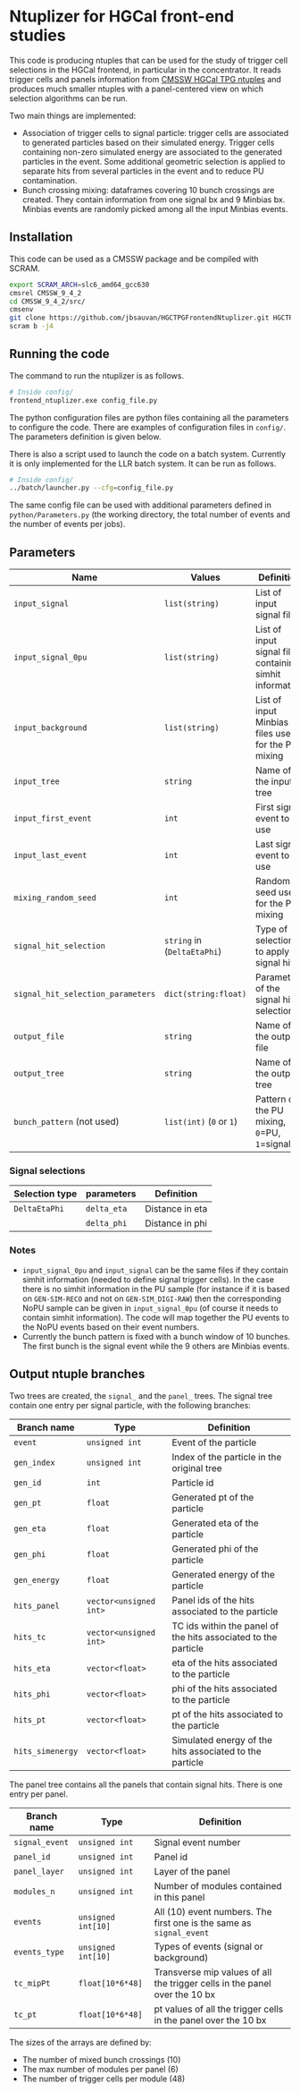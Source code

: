 # Ntuplizer for HGCal front-end studies
This code is producing ntuples that can be used for the study of trigger cell selections in the HGCal frontend, in particular in the concentrator. It reads trigger cells and panels information from [CMSSW HGCal TPG ntuples](https://github.com/PFCal-dev/cmssw/tree/hgc-tpg-devel-CMSSW_9_4_0_pre2/L1Trigger/L1THGCal/plugins/ntuples) and produces much smaller ntuples with a panel-centered view on which selection algorithms can be run.

Two main things are implemented:
* Association of trigger cells to signal particle: trigger cells are associated to generated particles based on their simulated energy. Trigger cells containing non-zero simulated energy are associated to the generated particles in the event. Some additional geometric selection is applied to separate hits from several particles in the event and to reduce PU contamination.
* Bunch crossing mixing: dataframes covering 10 bunch crossings are created. They contain information from one signal bx and 9 Minbias bx. Minbias events are randomly picked among all the input Minbias events.

## Installation
This code can be used as a CMSSW package and be compiled with SCRAM.
```bash
export SCRAM_ARCH=slc6_amd64_gcc630
cmsrel CMSSW_9_4_2
cd CMSSW_9_4_2/src/
cmsenv
git clone https://github.com/jbsauvan/HGCTPGFrontendNtuplizer.git HGCTPG/FrontendNtuplizer
scram b -j4
```

## Running the code
The command to run the ntuplizer is as follows.
```bash
# Inside config/
frontend_ntuplizer.exe config_file.py
```
The python configuration files are python files containing all the parameters to configure the code. There are examples of configuration files in `config/`. The parameters definition is given below.


There is also a script used to launch the code on a batch system. Currently it is only implemented for the LLR batch system. It can be run as follows.
```bash
# Inside config/
../batch/launcher.py --cfg=config_file.py
```
The same config file can be used with additional parameters defined in `python/Parameters.py` (the working directory, the total number of events and the number of events per jobs).

## Parameters
| Name | Values | Definition |  
| ------ | ------ | ------------ |  
| `input_signal` | `list(string)`  | List of input signal files |  
| `input_signal_0pu` | `list(string)`  | List of input signal files containing simhit information |  
| `input_background` | `list(string)`  | List of input Minbias files used for the PU mixing |  
| `input_tree` | `string`  | Name of the input tree |  
| `input_first_event` | `int`  | First signal event to use |  
| `input_last_event` | `int`  | Last signal event to use |  
| `mixing_random_seed` | `int`  | Random seed used for the PU mixing |  
| `signal_hit_selection` | `string` in (`DeltaEtaPhi`)  | Type of selection to apply on signal hits |  
| `signal_hit_selection_parameters` | `dict(string:float)`  | Parameters of the signal hit selection |  
| `output_file` | `string`  | Name of the output file |  
| `output_tree` | `string`  | Name of the output tree |  
| `bunch_pattern` (not used) | `list(int)` (`0` or `1`) | Pattern of the PU mixing, `0`=PU, `1`=signal |  


### Signal selections

| Selection type | parameters | Definition |  
| -------------- | ---------- | ------------ |  
| `DeltaEtaPhi` | `delta_eta`  |  Distance in eta |  
|               | `delta_phi`  |  Distance in phi |  

### Notes
* `input_signal_0pu` and `input_signal` can be the same files if they contain simhit information (needed to define signal trigger cells). In the case there is no simhit information in the PU sample (for instance if it is based on `GEN-SIM-RECO` and not on `GEN-SIM_DIGI-RAW`) then the corresponding NoPU sample can be given in `input_signal_0pu` (of course it needs to contain simhit information). The code will map together the PU events to the NoPU events based on their event numbers.
* Currently the bunch pattern is fixed with a bunch window of 10 bunches. The first bunch is the signal event while the 9 others are Minbias events.

## Output ntuple branches
Two trees are created, the `signal_` and the `panel_` trees. The signal tree contain one entry per signal particle, with the following branches:

| Branch name |Type |  Definition |  
| ----------- | ---- | ------------ |  
| `event` | `unsigned int` | Event of the particle |
| `gen_index` | `unsigned int` | Index of the particle in the original tree |
| `gen_id` | `int` | Particle id |
| `gen_pt` | `float` | Generated pt of the particle | 
| `gen_eta` | `float` | Generated eta of the particle | 
| `gen_phi` | `float` | Generated phi of the particle | 
| `gen_energy` | `float` | Generated energy of the particle | 
| `hits_panel` | `vector<unsigned int>` | Panel ids of the hits associated to the particle |
| `hits_tc` | `vector<unsigned int>` | TC ids within the panel of the hits associated to the particle |
| `hits_eta` | `vector<float>` | eta of the hits associated to the particle |
| `hits_phi` | `vector<float>` | phi of the hits associated to the particle |
| `hits_pt`  | `vector<float>` |  pt of the hits associated to the particle |
| `hits_simenergy` | `vector<float>` | Simulated energy of the hits associated to the particle |

The panel tree contains all the panels that contain signal hits. There is one entry per panel.

| Branch name |Type |  Definition |  
| ----------- | ---- | ------------ |  
| `signal_event` | `unsigned int` | Signal event number |
| `panel_id` | `unsigned int` | Panel id |
| `panel_layer` | `unsigned int` | Layer of the panel  |
| `modules_n` | `unsigned int` | Number of modules contained in this panel  |
| `events` | `unsigned int[10]` | All (10) event numbers. The first one is the same as `signal_event` |
| `events_type` | `unsigned int[10]` | Types of events (signal or background) |
| `tc_mipPt` | `float[10*6*48]` | Transverse mip values of all the trigger cells in the panel over the 10 bx  |
| `tc_pt` | `float[10*6*48]` | pt values of all the trigger cells in the panel over the 10 bx  |

The sizes of the arrays are defined by:
* The number of mixed bunch crossings (10)
* The max number of modules per panel (6)
* The number of trigger cells per module (48)
